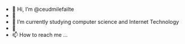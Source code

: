 - 👋 Hi, I’m @ceudmilefailte
- 👀 
- 🌱 I’m currently studying computer science and Internet Technology
- 💞️ 
- 📫 How to reach me ...

<!---
ceudmilefailte/ceudmilefailte is a ✨ special ✨ repository because its `README.md` (this file) appears on your GitHub profile.
You can click the Preview link to take a look at your changes.
--->
